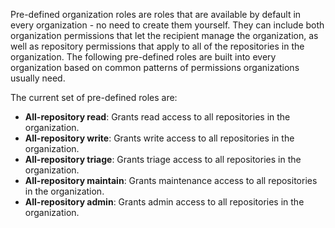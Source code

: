 Pre-defined organization roles are roles that are available by default in every organization - no need to create them yourself. They can include both organization permissions that let the recipient manage the organization, as well as repository permissions that apply to all of the repositories in the organization. The following pre-defined roles are built into every organization based on common patterns of permissions organizations usually need.

The current set of pre-defined roles are:

* **All-repository read**: Grants read access to all repositories in the organization.
* **All-repository write**: Grants write access to all repositories in the organization.
* **All-repository triage**: Grants triage access to all repositories in the organization.
* **All-repository maintain**: Grants maintenance access to all repositories in the organization.
* **All-repository admin**: Grants admin access to all repositories in the organization.
